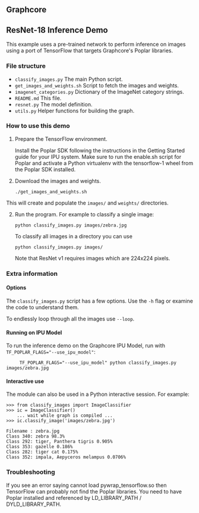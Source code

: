 
Graphcore
---
## ResNet-18 Inference Demo

This example uses a pre-trained network to perform inference on images using a port
of TensorFlow that targets Graphcore's Poplar libraries.

### File structure

* `classify_images.py` The main Python script.
* `get_images_and_weights.sh` Script to fetch the images and weights.
* `imagenet_categories.py` Dictionary of the ImageNet category strings.
* `README.md` This file.
* `resnet.py` The model definition.
* `utils.py` Helper functions for building the graph.

### How to use this demo

1) Prepare the TensorFlow environment.

   Install the Poplar SDK following the instructions in the Getting Started guide
   for your IPU system. Make sure to run the enable.sh script for Poplar and activate a
   Python virtualenv with the tensorflow-1 wheel from the Poplar SDK installed.

2) Download the images and weights.

       ./get_images_and_weights.sh

  This will create and populate the `images/` and `weights/` directories.

2) Run the program. For example to classify a single image:

       python classify_images.py images/zebra.jpg

   To classify all images in a directory you can use

       python classify_images.py images/

   Note that ResNet v1 requires images which are 224x224 pixels.

### Extra information

#### Options
The `classify_images.py` script has a few options. Use the `-h` flag or examine the code to understand them.

To endlessly loop through all the images use `--loop`.

#### Running on IPU Model
To run the inference demo on the Graphcore IPU Model, run with `TF_POPLAR_FLAGS="--use_ipu_model"`:

         TF_POPLAR_FLAGS="--use_ipu_model" python classify_images.py images/zebra.jpg

#### Interactive use
The module can also be used in a Python interactive session. For example:

    >>> from classify_images import ImageClassifier
    >>> ic = ImageClassifier()
        ... wait while graph is compiled ...
    >>> ic.classify_image('images/zebra.jpg')

    Filename : zebra.jpg
    Class 340: zebra 98.3%
    Class 292: tiger, Panthera tigris 0.905%
    Class 353: gazelle 0.186%
    Class 282: tiger cat 0.175%
    Class 352: impala, Aepyceros melampus 0.0706%

### Troubleshooting

If you see an error saying cannot load pywrap_tensorflow.so then TensorFlow can probably
not find the Poplar libraries. You need to have Poplar installed and referenced by
LD_LIBRARY_PATH / DYLD_LIBRARY_PATH.
